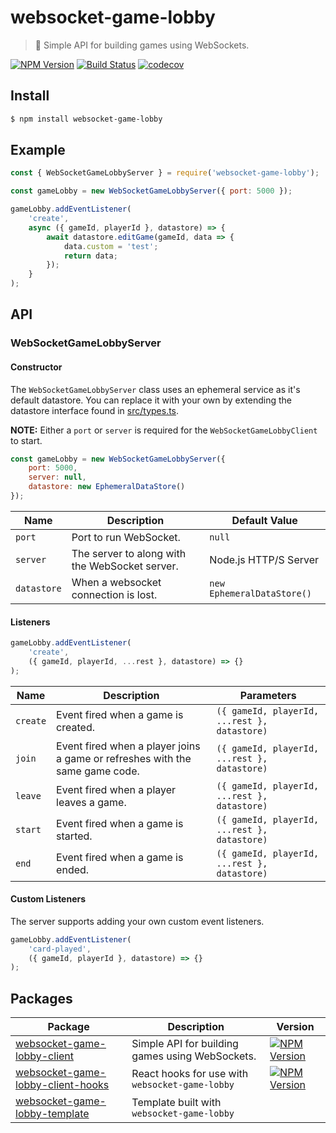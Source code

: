 # websocket-game-lobby

> 🔧 Simple API for building games using WebSockets.

[![NPM Version](http://img.shields.io/npm/v/websocket-game-lobby.svg?style=flat)](https://www.npmjs.org/package/websocket-game-lobby)
[![Build Status](https://travis-ci.com/neogeek/websocket-game-lobby.svg?branch=master)](https://travis-ci.com/neogeek/websocket-game-lobby)
[![codecov](https://img.shields.io/codecov/c/github/neogeek/websocket-game-lobby/master.svg)](https://codecov.io/gh/neogeek/websocket-game-lobby)

## Install

```bash
$ npm install websocket-game-lobby
```

## Example

```javascript
const { WebSocketGameLobbyServer } = require('websocket-game-lobby');

const gameLobby = new WebSocketGameLobbyServer({ port: 5000 });

gameLobby.addEventListener(
    'create',
    async ({ gameId, playerId }, datastore) => {
        await datastore.editGame(gameId, data => {
            data.custom = 'test';
            return data;
        });
    }
);
```

## API

### WebSocketGameLobbyServer

#### Constructor

The `WebSocketGameLobbyServer` class uses an ephemeral service as it's default datastore. You can replace it with your own by extending the datastore interface found in [src/types.ts](src/types.ts).

**NOTE:** Either a `port` or `server` is required for the `WebSocketGameLobbyClient` to start.

```javascript
const gameLobby = new WebSocketGameLobbyServer({
    port: 5000,
    server: null,
    datastore: new EphemeralDataStore()
});
```

| Name        | Description                                    | Default Value              |
| ----------- | ---------------------------------------------- | -------------------------- |
| `port`      | Port to run WebSocket.                         | `null`                     |
| `server`    | The server to along with the WebSocket server. | Node.js HTTP/S Server      |
| `datastore` | When a websocket connection is lost.           | `new EphemeralDataStore()` |

#### Listeners

```javascript
gameLobby.addEventListener(
    'create',
    ({ gameId, playerId, ...rest }, datastore) => {}
);
```

| Name     | Description                                                                  | Parameters                                   |
| -------- | ---------------------------------------------------------------------------- | -------------------------------------------- |
| `create` | Event fired when a game is created.                                          | `({ gameId, playerId, ...rest }, datastore)` |
| `join`   | Event fired when a player joins a game or refreshes with the same game code. | `({ gameId, playerId, ...rest }, datastore)` |
| `leave`  | Event fired when a player leaves a game.                                     | `({ gameId, playerId, ...rest }, datastore)` |
| `start`  | Event fired when a game is started.                                          | `({ gameId, playerId, ...rest }, datastore)` |
| `end`    | Event fired when a game is ended.                                            | `({ gameId, playerId, ...rest }, datastore)` |

#### Custom Listeners

The server supports adding your own custom event listeners.

```javascript
gameLobby.addEventListener(
    'card-played',
    ({ gameId, playerId }, datastore) => {}
);
```

## Packages

| Package                                                                                           | Description                                     | Version                                                                                                                                                         |
| ------------------------------------------------------------------------------------------------- | ----------------------------------------------- | --------------------------------------------------------------------------------------------------------------------------------------------------------------- |
| [websocket-game-lobby-client](https://github.com/neogeek/websocket-game-lobby-client)             | Simple API for building games using WebSockets. | [![NPM Version](http://img.shields.io/npm/v/websocket-game-lobby-client.svg?style=flat)](https://www.npmjs.org/package/websocket-game-lobby-client)             |
| [websocket-game-lobby-client-hooks](https://github.com/neogeek/websocket-game-lobby-client-hooks) | React hooks for use with `websocket-game-lobby` | [![NPM Version](http://img.shields.io/npm/v/websocket-game-lobby-client-hooks.svg?style=flat)](https://www.npmjs.org/package/websocket-game-lobby-client-hooks) |
| [websocket-game-lobby-template](https://github.com/neogeek/websocket-game-lobby-template)         | Template built with `websocket-game-lobby`      |                                                                                                                                                                 |
